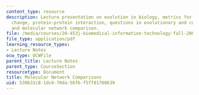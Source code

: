 ```yaml
---
content_type: resource
description: Lecture presentation on evolution in biology, metrics for evolutionary
  change, protein-protein interaction, questions in evolutionary and comparative biology,
  and molecular network comparison.
file: /media/courses/20-453j-biomedical-information-technology-fall-2008/530b31c81dc670da56fbf5ff81760639_1104_molec_nw.pdf
file_type: application/pdf
learning_resource_types:
- Lecture Notes
ocw_type: OCWFile
parent_title: Lecture Notes
parent_type: CourseSection
resourcetype: Document
title: Molecular Network Comparisons
uid: 530b31c8-1dc6-70da-56fb-f5ff81760639
---
```

